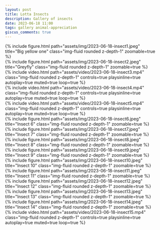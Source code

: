 ```yaml
---
layout: post
title: Lotta Insects
description: Gallery of insects
date: 2023-06-18 11:00
tags: gallery animal-appreciation
giscus_comments: true
---
```


<div class="row">
    <div class="col-5">
        {% include figure.html path="assets/img/2023-06-18-insect1.jpeg" title="Big yellow one" class="img-fluid rounded z-depth-1" zoomable=true %}
    </div>
    <div class="col-6">
        {% include figure.html path="assets/img/2023-06-18-insect2.jpeg" title="Greyfly" class="img-fluid rounded z-depth-1" zoomable=true %}
    </div>
</div>

<div class="row">
    <div class="col-6">
        {% include video.html path="assets/video/2023-06-18-insect3.mp4" class="img-fluid rounded z-depth-1" controls=true playsinline=true autoplay=true muted=true loop=true %}
    </div>
    <div class="col-6">
        {% include video.html path="assets/video/2023-06-18-insect4.mp4" class="img-fluid rounded z-depth-1" controls=true playsinline=true autoplay=true muted=true loop=true %}
    </div>
</div>

<div class="row">
    <div class="col-6">
        {% include video.html path="assets/video/2023-06-18-insect5.mp4" class="img-fluid rounded z-depth-1" controls=true playsinline=true autoplay=true muted=true loop=true %}
    </div>
    <div class="col-6">
        {% include figure.html path="assets/img/2023-06-18-insect6.jpeg" title="Insect 6" class="img-fluid rounded z-depth-1" zoomable=true %}
    </div>
</div>

<div class="row">
    <div class="col-6">
        {% include figure.html path="assets/img/2023-06-18-insect7.jpeg" title="Insect 7" class="img-fluid rounded z-depth-1" zoomable=true %}
    </div>
    <div class="col-6">
        {% include figure.html path="assets/img/2023-06-18-insect8.jpeg" title="Insect 8" class="img-fluid rounded z-depth-1" zoomable=true %}
    </div>
</div>

<div class="row">
    <div class="col-6">
        {% include figure.html path="assets/img/2023-06-18-insect9.jpeg" title="Insect 9" class="img-fluid rounded z-depth-1" zoomable=true %}
    </div>
    <div class="col-3">
        {% include figure.html path="assets/img/2023-06-18-insect10.jpeg" title="Insect 10" class="img-fluid rounded z-depth-1" zoomable=true %}
    </div>
</div>

<div class="row">
    <div class="col-6">
        {% include figure.html path="assets/img/2023-06-18-insect11.jpeg" title="Insect 11" class="img-fluid rounded z-depth-1" zoomable=true %}
    </div>
    <div class="col-6">
        {% include figure.html path="assets/img/2023-06-18-insect12.jpeg" title="Insect 12" class="img-fluid rounded z-depth-1" zoomable=true %}
    </div>
</div>

<div class="row">
    <div class="col-6">
        {% include figure.html path="assets/img/2023-06-18-insect13.jpeg" title="Insect 13" class="img-fluid rounded z-depth-1" zoomable=true %}
    </div>
    <div class="col-6">
        {% include figure.html path="assets/img/2023-06-18-insect14.jpeg" title="Insect 14" class="img-fluid rounded z-depth-1" zoomable=true %}
    </div>
</div>

<div class="row">
    <div class="col">
        {% include video.html path="assets/video/2023-06-18-insect15.mp4" class="img-fluid rounded z-depth-1" controls=true playsinline=true autoplay=true muted=true loop=true %}
    </div>
</div>
